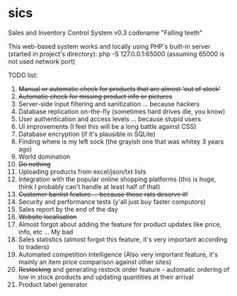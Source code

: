 # sics
Sales and Inventory Control System v0.3 codename "Falling teeth"


This web-based system works and locally using PHP's built-in server (started in project's directory):
php -S 127.0.0.1:65000 (assuming 65000 is not used network port)


TODO list:
1. ~~Manual or automatic check for products that are almost 'out of stock'~~
2. ~~Automatic check for missing product info or pictures~~
3. Server-side input filtering and sanitization ... because hackers
4. Database replication on-the-fly (sometimes hard drives die, you know)
5. User authentication and access levels ... because stupid users
6. UI improvements (I feel this will be a long battle against CSS)
7. Database encryption (if it's plausible in SQLite)
8. Finding where is my left sock (the grayish one that was whitey 3 years ago)
9. World domination
10. ~~Do nothing~~
11. Uploading products from excel/json/txt lists
12. Integration with the popular online shopping platforms (this is huge, think I probably can't handle at least half of that)
13. ~~Customer banlist feature ... because those rats deserve it!~~
14. Security and performance tests (y'all just buy faster computors)
15. Sales report by the end of the day
16. ~~Website localisation~~
17. Almost forgot about adding the feature for product updates like price, info, etc ... My bad
18. Sales statistics (almost forgot this feature, it's very important according to traders)
19. Automated competition intelligence (Also very important feature, it's mainly an item price comparison against other sites)
20. ~~Restocking~~ and generating restock order feature - automatic ordering of low in stock products and updating quantities at their arrival
21. Product label generator
